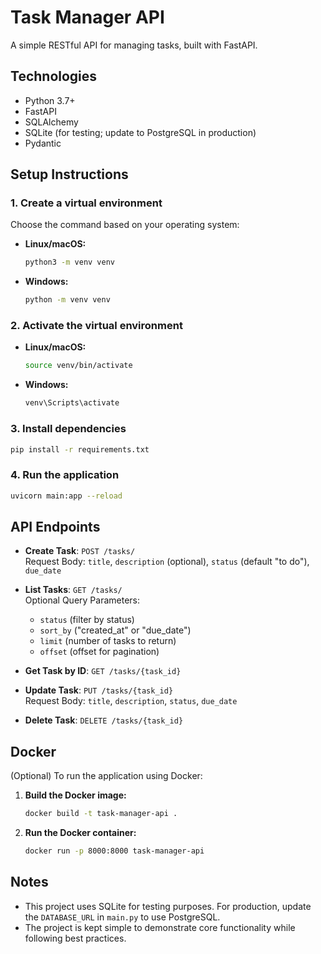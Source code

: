 # Task Manager API

A simple RESTful API for managing tasks, built with FastAPI.

## Technologies
- Python 3.7+
- FastAPI
- SQLAlchemy
- SQLite (for testing; update to PostgreSQL in production)
- Pydantic

## Setup Instructions

### 1. Create a virtual environment
Choose the command based on your operating system:

- **Linux/macOS:**
  ```bash
  python3 -m venv venv
  ```
- **Windows:**
  ```bash
  python -m venv venv
  ```

### 2. Activate the virtual environment

- **Linux/macOS:**
  ```bash
  source venv/bin/activate
  ```
- **Windows:**
  ```bash
  venv\Scripts\activate
  ```

### 3. Install dependencies
```bash
pip install -r requirements.txt
```

### 4. Run the application
```bash
uvicorn main:app --reload
```

## API Endpoints

- **Create Task**: `POST /tasks/`  
  Request Body: `title`, `description` (optional), `status` (default "to do"), `due_date`

- **List Tasks**: `GET /tasks/`  
  Optional Query Parameters:  
  - `status` (filter by status)
  - `sort_by` ("created_at" or "due_date")
  - `limit` (number of tasks to return)
  - `offset` (offset for pagination)

- **Get Task by ID**: `GET /tasks/{task_id}`

- **Update Task**: `PUT /tasks/{task_id}`  
  Request Body: `title`, `description`, `status`, `due_date`

- **Delete Task**: `DELETE /tasks/{task_id}`

## Docker

(Optional) To run the application using Docker:

1. **Build the Docker image:**
   ```bash
   docker build -t task-manager-api .
   ```

2. **Run the Docker container:**
   ```bash
   docker run -p 8000:8000 task-manager-api
   ```

## Notes
- This project uses SQLite for testing purposes. For production, update the `DATABASE_URL` in `main.py` to use PostgreSQL.
- The project is kept simple to demonstrate core functionality while following best practices.